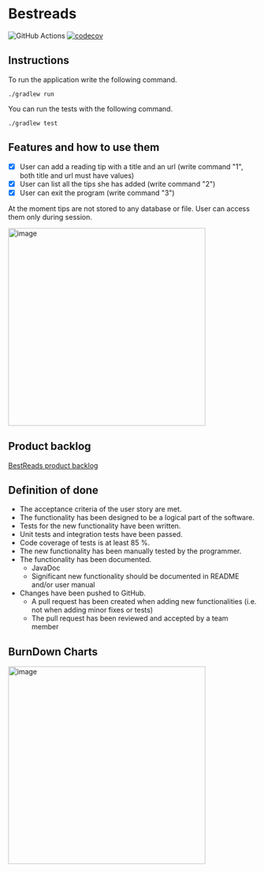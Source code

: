<h1>Bestreads</h1>
  
![GitHub Actions](https://github.com/Branuz/bestreads/workflows/Java%20CI%20with%20Gradle/badge.svg) [![codecov](https://codecov.io/gh/Branuz/bestreads/branch/main/graph/badge.svg?token=VIKMUPE2NR)](https://codecov.io/gh/Branuz/bestreads)

<h2>Instructions</h2>

To run the application write the following command.

```
./gradlew run
```

You can run the tests with the following command.
  
```
./gradlew test
```

<h2>Features and how to use them</h2>

  - [x] User can add a reading tip with a title and an url (write command "1", both title and url must have values)
  - [x] User can list all the tips she has added (write command "2")
  - [x] User can exit the program (write command "3")

At the moment tips are not stored to any database or file. User can access them only during session.


<img width="400" alt="image" src="https://user-images.githubusercontent.com/1563603/155896366-85f7214d-f02b-4f38-9d35-2baa078d012f.png">


<h2>Product backlog</h2>

[BestReads product backlog](https://github.com/Branuz/bestreads/projects/1)

<h2>Definition of done</h2>

* The acceptance criteria of the user story are met.
* The functionality has been designed to be a logical part of the software.
* Tests for the new functionality have been written.
* Unit tests and integration tests have been passed.
* Code coverage of tests is at least 85 %.
* The new functionality has been manually tested by the programmer.
* The functionality has been documented.
  * JavaDoc
  * Significant new functionality should be documented in README and/or user manual
* Changes have been pushed to GitHub.
  * A pull request has been created when adding new functionalities (i.e. not when adding minor fixes or tests)
  * The pull request has been reviewed and accepted by a team member
  
  
<h2>BurnDown Charts</h2>


<img width="400" alt="image" src="https://user-images.githubusercontent.com/1563603/155896824-27882a78-274c-49c4-a112-4912e830fd20.png">


